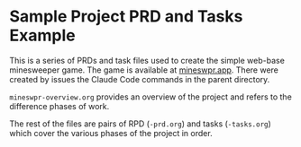 # Sample Project PRD and Tasks Example

This is a series of PRDs and task files used to create the simple web-base
minesweeper game.  The game is available at
[mineswpr.app](http://mineswpr.app/). There were created by issues the Claude
Code commands in the parent directory.

`mineswpr-overview.org` provides an overview of the project and refers to the
difference phases of work.

The rest of the files are pairs of RPD (`-prd.org`) and tasks (`-tasks.org`)
which cover the various phases of the project in order.
